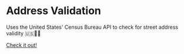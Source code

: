 # Address Validation
Uses the United States' Census Bureau API to check for street address validity 🇺🇸👨‍⚖️

[Check it out!](https://address-validator.vercel.app/)
